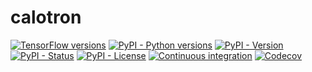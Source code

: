 # calotron

[![TensorFlow versions](https://img.shields.io/badge/tensorflow-2.11-f57000?style=flat)](https://www.tensorflow.org/versions)
[![PyPI - Python versions](https://img.shields.io/pypi/pyversions/calotron)](https://pypi.python.org/pypi/calotron)
[![PyPI - Version](https://img.shields.io/pypi/v/calotron)](https://pypi.python.org/pypi/calotron)
[![PyPI - Status](https://img.shields.io/pypi/status/calotron)](https://pypi.python.org/pypi/calotron)
[![PyPI - License](https://img.shields.io/pypi/l/calotron)](https://pypi.python.org/pypi/calotron)
[![Continuous integration](https://github.com/mbarbetti/calotron/actions/workflows/ci-build.yml/badge.svg?branch=main)](https://github.com/mbarbetti/calotron/actions/workflows/ci-build.yml)
[![Codecov](https://codecov.io/gh/mbarbetti/calotron/branch/main/graph/badge.svg?token=DRG8BWC9RR)](https://codecov.io/gh/mbarbetti/calotron)
